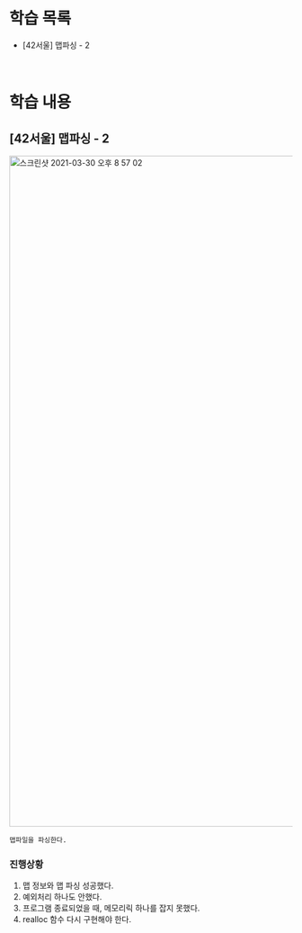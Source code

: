 # 학습 목록

- [42서울] 맵파싱 - 2

<br>

# 학습 내용

## [42서울] 맵파싱 - 2

<img width="1192" alt="스크린샷 2021-03-30 오후 8 57 02" src="https://user-images.githubusercontent.com/64737872/112985080-b30e9300-919a-11eb-9d8b-b17c89c0799b.png">

    맵파일을 파싱한다.

### 진행상황

1. 맵 정보와 맵 파싱 성공했다.
2. 예외처리 하나도 안했다.
3. 프로그램 종료되었을 때, 메모리릭 하나를 잡지 못했다.
4. realloc 함수 다시 구현해야 한다. 

<br><br>

